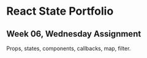 # React State Portfolio

## Week 06, Wednesday Assignment

Props, states, components, callbacks, map, filter. 